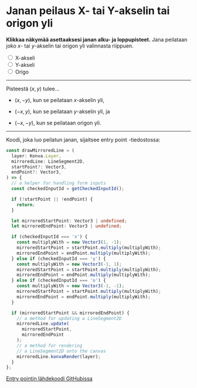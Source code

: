 # Janan peilaus X- tai Y-akselin tai origon yli

**Klikkaa näkymää asettaaksesi janan alku- ja loppupisteet.** Jana
peilataan joko $x$- tai $y$-akselin tai origon yli valinnasta
riippuen.

<div>
  <div class="custom-control custom-radio">
    <input type="radio" id="x" name="mirroracross" class="custom-control-input" />
    <label class="custom-control-label" for="x">X-akseli</label>
  </div>
</div>

<div>
  <div class="custom-control custom-radio">
    <input type="radio" id="y" name="mirroracross" class="custom-control-input" />
    <label class="custom-control-label" for="y">Y-akseli</label>
  </div>
</div>

<div>
  <div class="custom-control custom-radio">
    <input type="radio" id="o" name="mirroracross" class="custom-control-input" />
    <label class="custom-control-label" for="o">Origo</label>
  </div>
</div>

<hr />

Pisteestä $(x, y)$ tulee...

- $(x, -y)$, kun se peilataan $x$-akselin yli,

- $(-x, y)$, kun se peilataan $y$-akselin yli, ja

- $(-x, -y)$, kun se peilataan origon yli.

<hr />

Koodi, joka luo peilatun janan, sijaitsee entry point -tiedostossa:

```typescript
const drawMirroredLine = (
  layer: Konva.Layer,
  mirroredLine: LineSegment2D,
  startPoint?: Vector3,
  endPoint?: Vector3,
) => {
  // a helper for handling form inputs
  const checkedInputId = getCheckedInputId();

  if (!startPoint || !endPoint) {
    return;
  }

  let mirroredStartPoint: Vector3 | undefined;
  let mirroredEndPoint: Vector3 | undefined;

  if (checkedInputId === 'x') {
    const multiplyWith = new Vector3(1, -1);
    mirroredStartPoint = startPoint.multiply(multiplyWith);
    mirroredEndPoint = endPoint.multiply(multiplyWith);
  } else if (checkedInputId === 'y') {
    const multiplyWith = new Vector3(-1, 1);
    mirroredStartPoint = startPoint.multiply(multiplyWith);
    mirroredEndPoint = endPoint.multiply(multiplyWith);
  } else if (checkedInputId === 'o') {
    const multiplyWith = new Vector3(-1, -1);
    mirroredStartPoint = startPoint.multiply(multiplyWith);
    mirroredEndPoint = endPoint.multiply(multiplyWith);
  }

  if (mirroredStartPoint && mirroredEndPoint) {
    // a method for updating a LineSegment2D
    mirroredLine.update(
      mirroredStartPoint,
      mirroredEndPoint
    );
    // a method for rendering
    // a LineSegment2D onto the canvas
    mirroredLine.konvaRender(layer);
  }
};
```

[Entry pointin lähdekoodi GitHubissa](https://github.com/mkkekkonen/TS-Math/blob/master/math/src/entryPoints/1_1_3_mirroraxes.ts)
